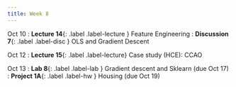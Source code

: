 ```yaml
---
title: Week 8
---
```


Oct 10
: **Lecture 14**{: .label .label-lecture } Feature Engineering
: **Discussion 7**{: .label .label-disc } OLS and Gradient Descent

Oct 12
: **Lecture 15**{: .label .label-lecture} Case study (HCE): CCAO

Oct 13
: **Lab 8**{: .label .label-lab } Gradient descent and Sklearn (due Oct 17)
: **Project 1A**{: .label .label-hw } Housing (due Oct 19)
